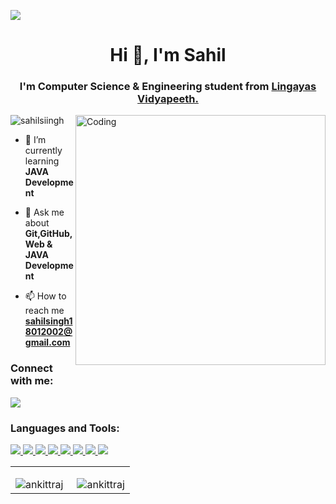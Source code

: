 <img src="https://res.cloudinary.com/superfolio/image/upload/v1620689979/68747470733a2f2f692e70696e696d672e636f6d2f6f726967696e616c732f63362f33332f63322f63363333633230656465383266306530636564376435373064626533613166332e676966_yjuh2s.gif" style="max-width: 100%; display: inline-block;"
data-target="animated-image.originalImage">


<h1 align="center">Hi 👋, I'm Sahil</h1>
<h3 align="center">I'm Computer Science & Engineering student from <a href="https://www.lingayasvidyapeeth.edu.in/"> Lingayas Vidyapeeth.</a></h3>
<img align="right" alt="Coding" width="400" src="https://miro.medium.com/max/1360/0*7Q3yvSIv_t0ioJ-Z.gif">
<p align="left"> <img src="https://komarev.com/ghpvc/?username=ankittraj&label=Profile%20views&color=0e75b6&style=flat" alt="sahilsiingh" /> </p>



- 🌱 I’m currently learning **JAVA Development**

- 💬 Ask me about **Git,GitHub,Web & JAVA Development**

- 📫 How to reach me **sahilsingh18012002@gmail.com**

<h3 align="left">Connect with me:</h3>
<p align="left">
<a href = "https://www.linkedin.com/in/sahil-singh-79b775305/"><img src="https://img.icons8.com/fluent/48/000000/linkedin.png"/></a>
<!-- <a href = "https://twitter.com/ankitrajjj"><img src="https://img.icons8.com/fluent/48/000000/twitter.png"/></a> -->
</p>

<h3 align="left">Languages and Tools:</h3>
<a href="https://www.java.com" target="_blank" rel="noreferrer"><img src="https://img.icons8.com/color/48/000000/java-coffee-cup-logo--v1.png"/> </a><a href="https://www.mysql.com/" target="_blank" rel="noreferrer"> <img src="https://img.icons8.com/color/48/000000/mysql-logo.png"/> </a> <a href="https://nodejs.org" target="_blank" rel="noreferrer"> </a> 
 <a href="https://www.w3.org/html/" target="_blank"> <img src="https://img.icons8.com/color/48/000000/html-5.png"/> </a> 
 <a href="https://www.w3schools.com/css/" target="_blank"> <img src="https://img.icons8.com/color/48/000000/css3.png"/> </a> 
  <a href="https://developer.mozilla.org/en-US/docs/Web/JavaScript" target="_blank"> <img src="https://img.icons8.com/color/48/000000/javascript.png"/> </a> 
    <a href="https://reactjs.org/" target="_blank"> <img src="https://img.icons8.com/color/48/000000/react-native.png"/> </a> 
    <a href="https://getbootstrap.com" target="_blank"> <img src="https://img.icons8.com/color/48/000000/bootstrap.png"/> </a> <a style="padding-right:8 px;" href="https://nodejs.org" target="_blank"> <img src="https://img.icons8.com/color/48/000000/nodejs.png"/> </a> </p>
 <table>
<tr>
 <td>
  <p><img align="left" src="https://github-readme-stats.vercel.app/api?username=ankittraj&show_icons=true&locale=en&" alt="ankittraj" /></p>

 </td>

 <td>


<p><img align="right" src="https://github-readme-streak-stats.herokuapp.com/?user=ankittraj&" alt="ankittraj" /></p>
  
 </td>
</tr>
 
 
 </table>
  
